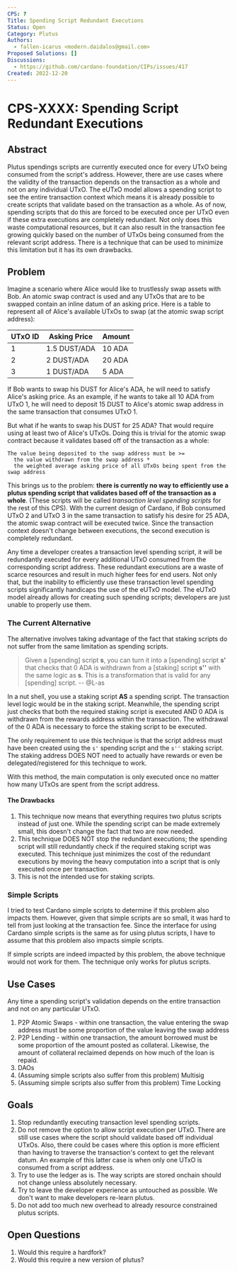 ```yaml
---
CPS: ?
Title: Spending Script Redundant Executions
Status: Open
Category: Plutus
Authors: 
  - fallen-icarus <modern.daidalos@gmail.com>
Proposed Solutions: []
Discussions:
  - https://github.com/cardano-foundation/CIPs/issues/417
Created: 2022-12-20
---
```

# CPS-XXXX: Spending Script Redundant Executions

## Abstract
Plutus spendings scripts are currently executed once for every UTxO being consumed from the script's address. However, there are use cases where the validity of the transaction depends on the transaction as a whole and not on any individual UTxO. The eUTxO model allows a spending script to see the entire transaction context which means it is already possible to create scripts that validate based on the transaction as a whole. As of now, spending scripts that do this are forced to be executed once per UTxO even if these extra executions are completely redundant. Not only does this waste computational resources, but it can also result in the transaction fee growing quickly based on the number of UTxOs being consumed from the relevant script address. There is a technique that can be used to minimize this limitation but it has its own drawbacks. 

## Problem
Imagine a scenario where Alice would like to trustlessly swap assets with Bob. An atomic swap contract is used and any UTxOs that are to be swapped contain an inline datum of an asking price. Here is a table to represent all of Alice's available UTxOs to swap (at the atomic swap script address):

|UTxO ID| Asking Price|Amount|
|--|--|--|
| 1 | 1.5 DUST/ADA | 10 ADA |
| 2 | 2 DUST/ADA | 20 ADA |
| 3 | 1 DUST/ADA | 5 ADA |

If Bob wants to swap his DUST for Alice's ADA, he will need to satisfy Alice's asking price. As an example, if he wants to take all 10 ADA from UTxO 1, he will need to deposit 15 DUST to Alice's atomic swap address in the same transaction that consumes UTxO 1.

But what if he wants to swap his DUST for 25 ADA? That would require using at least two of Alice's UTxOs. Doing this is trivial for the atomic swap contract because it validates based off of the transaction as a whole: 

``` Txt
The value being deposited to the swap address must be >= 
  the value withdrawn from the swap address * 
  the weighted average asking price of all UTxOs being spent from the swap address
```

This brings us to the problem: **there is currently no way to efficiently use a plutus spending script that validates based off of the transaction as a whole**. (These scripts will be called *transaction level spending scripts* for the rest of this CPS). With the current design of Cardano, if Bob consumed UTxO 2 and UTxO 3 in the same transaction to satisfy his desire for 25 ADA, the atomic swap contract will be executed twice. Since the transaction context doesn't change between executions, the second execution is completely redundant.

Any time a developer creates a transaction level spending script, it will be redundantly executed for every additional UTxO consumed from the corresponding script address. These redundant executions are a waste of scarce resources and result in much higher fees for end users. Not only that, but the inability to efficiently use these transaction level spending scripts significantly handicaps the use of the eUTxO model. The eUTxO model already allows for creating such spending scripts; developers are just unable to properly use them.

### The Current Alternative
The alternative involves taking advantage of the fact that staking scripts do not suffer from the same limitation as spending scripts.

> Given a [spending] script **s**, you can turn it into a [spending] script **s'** that checks that 0 ADA is withdrawn from a [staking] script **s''** with the same logic as **s**. This is a transformation that is valid for any [spending] script.    -- @L-as

In a nut shell, you use a staking script **AS** a spending script. The transaction level logic would be in the staking script. Meanwhile, the spending script just checks that both the required staking script is executed AND 0 ADA is withdrawn from the rewards address within the transaction. The withdrawal of the 0 ADA is necessary to force the staking script to be executed.

The only requirement to use this technique is that the script address must have been created using the `s'` spending script and the `s''` staking script. The staking address DOES NOT need to actually have rewards or even be delegated/registered for this technique to work.

With this method, the main computation is only executed once no matter how many UTxOs are spent from the script address.

#### The Drawbacks

1. This technique now means that everything requires two plutus scripts instead of just one. While the spending script can be made extremely small, this doesn't change the fact that two are now needed.
2. This technique DOES NOT stop the redundant executions; the spending script will still redundantly check if the required staking script was executed. This technique just minimizes the cost of the redundant executions by moving the heavy computation into a script that is only executed once per transaction.
3. This is not the intended use for staking scripts.

### Simple Scripts
I tried to test Cardano simple scripts to determine if this problem also impacts them. However, given that simple scripts are so small, it was hard to tell from just looking at the transaction fee. Since the interface for using Cardano simple scripts is the same as for using plutus scripts, I have to assume that this problem also impacts simple scripts. 

If simple scripts are indeed impacted by this problem, the above technique would not work for them. The technique only works for plutus scripts.

## Use Cases
Any time a spending script's validation depends on the entire transaction and not on any particular UTxO.

1. P2P Atomic Swaps - within one transaction, the value entering the swap address must be some proportion of the value leaving the swap address
2. P2P Lending - within one transaction, the amount borrowed must be some proportion of the amount posted as collateral. Likewise, the amount of collateral reclaimed depends on how much of the loan is repaid.
3. DAOs
4. (Assuming simple scripts also suffer from this problem) Multisig
5. (Assuming simple scripts also suffer from this problem) Time Locking

## Goals
1. Stop redundantly executing transaction level spending scripts.
2. Do not remove the option to allow script execution per UTxO. There are still use cases where the script should validate based off individual UTxOs. Also, there could be cases where this option is more efficient than having to traverse the transaction's context to get the relevant datum. An example of this latter case is when only one UTxO is consumed from a script address.
3. Try to use the ledger as is. The way scripts are stored onchain should not change unless absolutely necessary.
4. Try to leave the developer experience as untouched as possible. We don't want to make developers re-learn plutus.
5. Do not add too much new overhead to already resource constrained plutus scripts.

## Open Questions
1. Would this require a hardfork?
2. Would this require a new version of plutus?